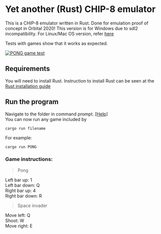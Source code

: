 # Yet another (Rust) CHIP-8 emulator

This is a CHIP-8 emulator written in Rust. Done for emulation proof of concept in Orbital 2020!
This version is for Windows due to sdl2 incompatibility. For Linux/Mac OS version, refer [here](https://github.com/theodoreleebrant/YARC)

Tests with games show that it works as expected.

<a href="https://i.imgur.com/4l3gxNh.png"><img src="https://i.imgur.com/4l3gxNh.png" title="PONG Chip-8 Game" alt="PONG game test"></a>


## Requirements
You will need to install Rust. 
Instruction to install Rust can be seen at the [Rust installation guide](https://www.rust-lang.org/tools/install)  


## Run the program
Navigate to the folder in command prompt. [[Help]](https://www.digitalcitizen.life/command-prompt-how-use-basic-commands)  
You can now run any game included by
`````
cargo run filename
`````

For example:
`````
cargo run PONG
`````

### Game instructions:
> Pong 

Left bar up: 1  
Left bar down: Q  
Right bar up: 4  
Right bar down: R


> Space invader

Move left: Q  
Shoot: W  
Move right: E



